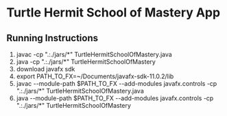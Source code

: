 # Turtle Hermit School of Mastery App
## Running Instructions
1. javac -cp ".:./jars/*" TurtleHermitSchoolOfMastery.java
2. java -cp ".:./jars/*" TurtleHermitSchoolOfMastery
3. download javafx sdk
4. export PATH_TO_FX=~/Documents/javafx-sdk-11.0.2/lib
5. javac --module-path $PATH_TO_FX --add-modules javafx.controls -cp ".:./jars/*" TurtleHermitSchoolOfMastery.java
6. java --module-path $PATH_TO_FX --add-modules javafx.controls -cp ".:./jars/*" TurtleHermitSchoolOfMastery